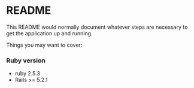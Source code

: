 # README

This README would normally document whatever steps are necessary to get the
application up and running.

Things you may want to cover:

### Ruby version
* ruby 2.5.3
* Rails >= 5.2.1

